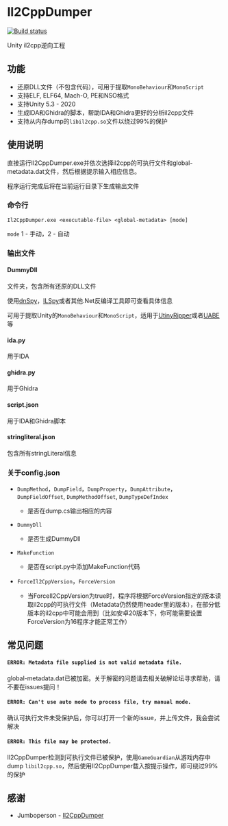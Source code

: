 # Il2CppDumper

[![Build status](https://ci.appveyor.com/api/projects/status/anhqw33vcpmp8ofa?svg=true)](https://ci.appveyor.com/project/Perfare/il2cppdumper/branch/master/artifacts)

Unity il2cpp逆向工程

## 功能

* 还原DLL文件（不包含代码），可用于提取`MonoBehaviour`和`MonoScript`
* 支持ELF, ELF64, Mach-O, PE和NSO格式
* 支持Unity 5.3 - 2020
* 生成IDA和Ghidra的脚本，帮助IDA和Ghidra更好的分析il2cpp文件
* 支持从内存dump的`libil2cpp.so`文件以绕过99%的保护

## 使用说明

直接运行Il2CppDumper.exe并依次选择il2cpp的可执行文件和global-metadata.dat文件，然后根据提示输入相应信息。

程序运行完成后将在当前运行目录下生成输出文件

### 命令行

```
Il2CppDumper.exe <executable-file> <global-metadata> [mode]
```

`mode` 1 - 手动，2 - 自动

### 输出文件

#### DummyDll

文件夹，包含所有还原的DLL文件

使用[dnSpy](https://github.com/0xd4d/dnSpy)，[ILSpy](https://github.com/icsharpcode/ILSpy)或者其他.Net反编译工具即可查看具体信息

可用于提取Unity的`MonoBehaviour`和`MonoScript`，适用于[UtinyRipper](https://github.com/mafaca/UtinyRipper)或者[UABE](https://7daystodie.com/forums/showthread.php?22675-Unity-Assets-Bundle-Extractor)等

#### ida.py

用于IDA

#### ghidra.py

用于Ghidra

#### script.json

用于IDA和Ghidra脚本

#### stringliteral.json

包含所有stringLiteral信息

### 关于config.json

* `DumpMethod`，`DumpField`，`DumpProperty`，`DumpAttribute`，`DumpFieldOffset`, `DumpMethodOffset`, `DumpTypeDefIndex`
  * 是否在dump.cs输出相应的内容

* `DummyDll`
  * 是否生成DummyDll

* `MakeFunction`
  * 是否在script.py中添加MakeFunction代码

* `ForceIl2CppVersion`，`ForceVersion`  
  * 当ForceIl2CppVersion为true时，程序将根据ForceVersion指定的版本读取il2cpp的可执行文件（Metadata仍然使用header里的版本），在部分低版本的il2cpp中可能会用到（比如安卓20版本下，你可能需要设置ForceVersion为16程序才能正常工作）

## 常见问题

#### `ERROR: Metadata file supplied is not valid metadata file.`

global-metadata.dat已被加密。关于解密的问题请去相关破解论坛寻求帮助，请不要在issues提问！

#### `ERROR: Can't use auto mode to process file, try manual mode.`

确认可执行文件未受保护后，你可以打开一个新的issue，并上传文件，我会尝试解决

#### `ERROR: This file may be protected.`

Il2CppDumper检测到可执行文件已被保护，使用`GameGuardian`从游戏内存中dump `libil2cpp.so`，然后使用Il2CppDumper载入按提示操作，即可绕过99%的保护

## 感谢

- Jumboperson - [Il2CppDumper](https://github.com/Jumboperson/Il2CppDumper)